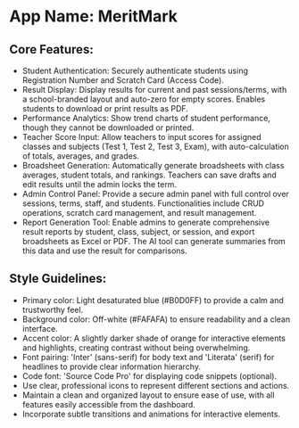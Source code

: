 # **App Name**: MeritMark

## Core Features:

- Student Authentication: Securely authenticate students using Registration Number and Scratch Card (Access Code).
- Result Display: Display results for current and past sessions/terms, with a school-branded layout and auto-zero for empty scores. Enables students to download or print results as PDF.
- Performance Analytics: Show trend charts of student performance, though they cannot be downloaded or printed.
- Teacher Score Input: Allow teachers to input scores for assigned classes and subjects (Test 1, Test 2, Test 3, Exam), with auto-calculation of totals, averages, and grades.
- Broadsheet Generation: Automatically generate broadsheets with class averages, student totals, and rankings. Teachers can save drafts and edit results until the admin locks the term.
- Admin Control Panel: Provide a secure admin panel with full control over sessions, terms, staff, and students. Functionalities include CRUD operations, scratch card management, and result management.
- Report Generation Tool: Enable admins to generate comprehensive result reports by student, class, subject, or session, and export broadsheets as Excel or PDF. The AI tool can generate summaries from this data and use the result for comparisons.

## Style Guidelines:

- Primary color: Light desaturated blue (#B0D0FF) to provide a calm and trustworthy feel.
- Background color: Off-white (#FAFAFA) to ensure readability and a clean interface.
- Accent color: A slightly darker shade of orange for interactive elements and highlights, creating contrast without being overwhelming.
- Font pairing: 'Inter' (sans-serif) for body text and 'Literata' (serif) for headlines to provide clear information hierarchy.
- Code font: 'Source Code Pro' for displaying code snippets (optional).
- Use clear, professional icons to represent different sections and actions.
- Maintain a clean and organized layout to ensure ease of use, with all features easily accessible from the dashboard.
- Incorporate subtle transitions and animations for interactive elements.